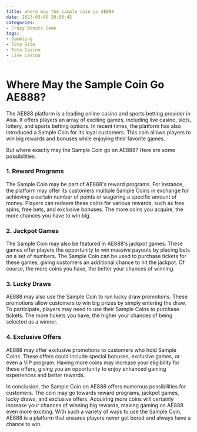 ```yaml
---
title: where may the sample coin go AE888
date: 2023-03-06 20:00:42
categories:
- Crazy Donuts Game
tags:
- Gambling
- Toto Site
- Toto Casino
- Live Casino
---
```



# Where May the Sample Coin Go AE888?

The AE888 platform is a leading online casino and sports betting provider in Asia. It offers players an array of exciting games, including live casino, slots, lottery, and sports betting options. In recent times, the platform has also introduced a Sample Coin for its loyal customers. This coin allows players to win big rewards and bonuses while enjoying their favorite games.

But where exactly may the Sample Coin go on AE888? Here are some possibilities.

### 1. Reward Programs

The Sample Coin may be part of AE888's reward programs. For instance, the platform may offer its customers multiple Sample Coins in exchange for achieving a certain number of points or wagering a specific amount of money. Players can redeem these coins for various rewards, such as free spins, free bets, and exclusive bonuses. The more coins you acquire, the more chances you have to win big.

### 2. Jackpot Games

The Sample Coin may also be featured in AE888's jackpot games. These games offer players the opportunity to win massive payouts by placing bets on a set of numbers. The Sample Coin can be used to purchase tickets for these games, giving customers an additional chance to hit the jackpot. Of course, the more coins you have, the better your chances of winning.

### 3. Lucky Draws

AE888 may also use the Sample Coin to run lucky draw promotions. These promotions allow customers to win big prizes by simply entering the draw. To participate, players may need to use their Sample Coins to purchase tickets. The more tickets you have, the higher your chances of being selected as a winner.

### 4. Exclusive Offers

AE888 may offer exclusive promotions to customers who hold Sample Coins. These offers could include special bonuses, exclusive games, or even a VIP program. Having more coins may increase your eligibility for these offers, giving you an opportunity to enjoy enhanced gaming experiences and better rewards.

In conclusion, the Sample Coin on AE888 offers numerous possibilities for customers. The coin may go towards reward programs, jackpot games, lucky draws, and exclusive offers. Acquiring more coins will certainly increase your chances of winning big rewards, making gaming on AE888 even more exciting. With such a variety of ways to use the Sample Coin, AE888 is a platform that ensures players never get bored and always have a chance to win.